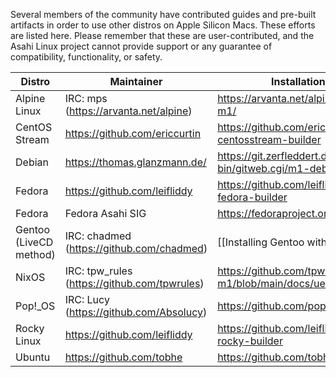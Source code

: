 Several members of the community have contributed guides and pre-built artifacts in order to use other distros on Apple Silicon Macs. These efforts are listed here. Please remember that these are user-contributed, and the Asahi Linux project cannot provide support or any guarantee of compatibility, functionality, or safety.

| Distro | Maintainer | Installation Guide |
|--------|------------|--------------------|
| Alpine Linux | IRC: mps (https://arvanta.net/alpine) | https://arvanta.net/alpine/install-alpine-m1/ |
| CentOS Stream | https://github.com/ericcurtin | https://github.com/ericcurtin/asahi-centosstream-builder |
| Debian | https://thomas.glanzmann.de/ | https://git.zerfleddert.de/cgi-bin/gitweb.cgi/m1-debian/ |
| Fedora | https://github.com/leifliddy | https://github.com/leifliddy/asahi-fedora-builder |
| Fedora | Fedora Asahi SIG | https://fedoraproject.org/wiki/SIGs/Asahi |
| Gentoo<br>(LiveCD method) | IRC: chadmed (https://github.com/chadmed) | [[Installing Gentoo with LiveCD]] |
| NixOS | IRC: tpw_rules (https://github.com/tpwrules) | https://github.com/tpwrules/nixos-m1/blob/main/docs/uefi-standalone.md |
| Pop!_OS | IRC: Lucy (https://github.com/Absolucy) | https://github.com/pop-os/asahi-pop |
| Rocky Linux | https://github.com/leifliddy| https://github.com/leifliddy/asahi-rocky-builder |
| Ubuntu | https://github.com/tobhe | https://github.com/tobhe/ubuntu-asahi |